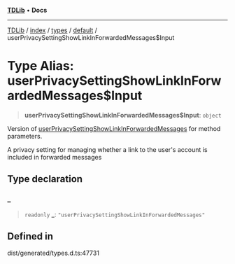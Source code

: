 [**TDLib**](../../../../../../README.md) • **Docs**

***

[TDLib](../../../../../../modules.md) / [index](../../../../../README.md) / [types](../../../README.md) / [default](../README.md) / userPrivacySettingShowLinkInForwardedMessages$Input

# Type Alias: userPrivacySettingShowLinkInForwardedMessages$Input

> **userPrivacySettingShowLinkInForwardedMessages$Input**: `object`

Version of [userPrivacySettingShowLinkInForwardedMessages](userPrivacySettingShowLinkInForwardedMessages.md) for method parameters.

A privacy setting for managing whether a link to the user's account is included in forwarded messages

## Type declaration

### \_

> `readonly` **\_**: `"userPrivacySettingShowLinkInForwardedMessages"`

## Defined in

dist/generated/types.d.ts:47731

